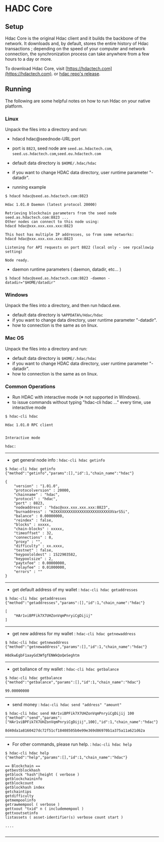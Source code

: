 HADC Core
=============

Setup
---------------------
Hdac Core is the original Hdac client and it builds the backbone of the network. It downloads and, by default, stores the entire history of Hdac transactions ; depending on the speed of your computer and network connection, the synchronization process can take anywhere from a few hours to a day or more.

To download Hdac Core, visit [https://hdactech.com](https://hdactech.com).
 or [hdac repo's release](/release).

Running
---------------------
The following are some helpful notes on how to run Hdac on your native platform.

### Linux

Unpack the files into a directory and run:

- hdacd hdac@seednode-URL:port
- port is `8823`, seed node are `seed.as.hdactech.com`, `seed.us.hdactech.com`,`seed.eu.hdactech.com`
- default data directory is `$HOME/.hdac/hdac`
- if you want to change HDAC data directory, user runtime parameter "-datadir".

- running example
```
$ hdacd hdac@seed.as.hdactech.com:8823

Hdac 1.01.0 Daemon (latest protocol 20000)

Retrieving blockchain parameters from the seed node seed.as.hdactech.com:8823 ...
Other nodes can connect to this node using:
hdacd hdac@xxx.xxx.xxx.xxx:8823

This host has multiple IP addresses, so from some networks:
hdacd hdac@xxx.xxx.xxx.xxx:8823

Listening for API requests on port 8822 (local only - see rpcallowip setting)

Node ready.
```

- daemon runtime parameters ( daemon, datadir, etc... )
```
$ hdacd hdac@seed.as.hdactech.com:8823 -daemon -datadir="$HOME/datadir"
```

### Windows

Unpack the files into a directory, and then run hdacd.exe.

- default data directory is `%APPDATA%/Hdac/hdac`
- if you want to change data directory, user runtime parameter "-datadir".
- how to connection is the same as on linux.


### Mac OS

Unpack the files into a directory and run:

- default data directory is `$HOME/.hdac/hdac`
- if you want to change HDAC data directory, user runtime parameter "-datadir".
- how to connection is the same as on linux.

### Common Operations

- Run HDAC with interactive mode (※ not supported in Windows).
- to issue commands without typing "hdac-cli hdac ..." every time, use interactive mode
```
$ hdac-cli hdac

Hdac 1.01.0 RPC client


Interactive mode

hdac:
```
---------------------------------------------------------------------

- get general node info : `hdac-cli hdac getinfo`
```
$ hdac-cli hdac getinfo
{"method":"getinfo","params":[],"id":1,"chain_name":"hdac"}

{
    "version" : "1.01.0",
    "protocolversion" : 20000,
    "chainname" : "hdac",
    "protocol" : "hdac",
    "port" : 8823,
    "nodeaddress" : "hdac@xxx.xxx.xxx.xxx:8823",
    "burnaddress" : "HJXXXXXXXXXXXXXXXXXXXXXXXXXXVarS5i",
    "balance" : 0.00000000,
    "reindex" : false,
    "blocks" : xxxxx,
    "chain-blocks" : xxxxx,
    "timeoffset" : 32,
    "connections" : 8,
    "proxy" : "",
    "difficulty" : xx.xxxx,
    "testnet" : false,
    "keypoololdest" : 1522903582,
    "keypoolsize" : 2,
    "paytxfee" : 0.00000000,
    "relayfee" : 0.01000000,
    "errors" : ""
}

```
---------------------------------------------------------------------

- get default address of my wallet : `hdac-cli hdac getaddresses`

```
$ hdac-cli hdac getaddresses
{"method":"getaddresses","params":[],"id":1,"chain_name":"hdac"}

[
    "HAr1viBPFik7X7UHZonVqmPnryiCgDijij"
]
```
---------------------------------------------------------------------

- get new address for my wallet : `hdac-cli hdac getnewaddress`

```
$ hdac-cli hdac getnewaddress
{"method":"getnewaddress","params":[],"id":1,"chain_name":"hdac"}

H8dkwEgbF1aayGd3WfgfENWkQoQeSeghtm
```
---------------------------------------------------------------------

- get ballance of my wallet : `hdac-cli hdac getbalance`

```
$ hdac-cli hdac getbalance
{"method":"getbalance","params":[],"id":1,"chain_name":"hdac"}

99.00000000
```
---------------------------------------------------------------------

- send money : `hdac-cli hdac send "address" "amount"`

```
$ hdac-cli hdac send HAr1viBPFik7X7UHZonVqmPnryiCgDijij 100
{"method":"send","params":["HAr1viBPFik7X7UHZonVqmPnryiCgDijij",100],"id":1,"chain_name":"hdac"}

8d40da1a8160427dc72f51cf18408505b0e99e369d86970b1a375a11a621d62a
```
---------------------------------------------------------------------

- For other commands, please run help. : `hdac-cli hdac help`

```
$ hdac-cli hdac help
{"method":"help","params":[],"id":1,"chain_name":"hdac"}

== Blockchain ==
getbestblockhash
getblock "hash"|height ( verbose )
getblockchaininfo
getblockcount
getblockhash index
getchaintips
getdifficulty
getmempoolinfo
getrawmempool ( verbose )
gettxout "txid" n ( includemempool )
gettxoutsetinfo
listassets ( asset-identifier(s) verbose count start )

....


```
---------------------------------------------------------------------


